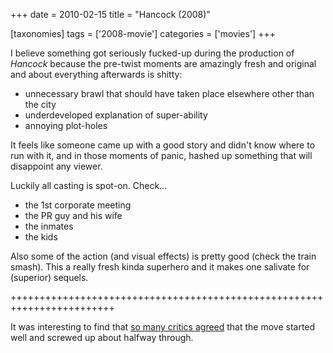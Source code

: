 +++
date = 2010-02-15
title = "Hancock (2008)"

[taxonomies]
tags = ['2008-movie']
categories = ['movies']
+++

I believe something got seriously fucked-up during the production of
*Hancock* because the pre-twist moments are amazingly fresh and original
and about everything afterwards is shitty:

-   unnecessary brawl that should have taken place elsewhere other than
    the city
-   underdeveloped explanation of super-ability
-   annoying plot-holes

It feels like someone came up with a good story and didn\'t know where
to run with it, and in those moments of panic, hashed up something that
will disappoint any viewer.

Luckily all casting is spot-on. Check\...

-   the 1st corporate meeting
-   the PR guy and his wife
-   the inmates
-   the kids

Also some of the action (and visual effects) is pretty good (check the
train smash). This a really fresh kinda superhero and it makes one
salivate for (superior) sequels.

++++++++++++++++++++++++++++++++++++++++++++++++++++++++++++++++++++++++

It was interesting to find that [so many critics agreed] that the move
started well and screwed up about halfway through.

  [so many critics agreed]: http://en.wikipedia.org/wiki/Hancock_(film)#Reception
